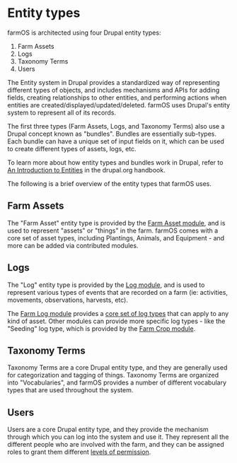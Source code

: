 # Entity types

farmOS is architected using four Drupal entity types:

1. Farm Assets
2. Logs
3. Taxonomy Terms
4. Users

The Entity system in Drupal provides a standardized way of representing
different types of objects, and includes mechanisms and APIs for adding fields,
creating relationships to other entities, and performing actions when entities
are created/displayed/updated/deleted. farmOS uses Drupal's entity system to
represent all of its records.

The first three types (Farm Assets, Logs, and Taxonomy Terms) also use a Drupal
concept known as "bundles". Bundles are essentially sub-types. Each bundle can
have a unique set of input fields on it, which can be used to create different
types of assets, logs, etc.

To learn more about how entity types and bundles work in Drupal, refer to
[An Introduction to Entities] in the drupal.org handbook.

The following is a brief overview of the entity types that farmOS uses.

## Farm Assets

The "Farm Asset" entity type is provided by the [Farm Asset module], and is used
to represent "assets" or "things" in the farm. farmOS comes with a core set of
asset types, including Plantings, Animals, and Equipment - and more can be added
via contributed modules.

## Logs

The "Log" entity type is provided by the [Log module], and is used to represent
various types of events that are recorded on a farm (ie: activities, movements,
observations, harvests, etc).

The [Farm Log module] provides a [core set of log types] that can apply to any
kind of asset. Other modules can provide more specific log types - like the
"Seeding" log type, which is provided by the [Farm Crop module].

## Taxonomy Terms

Taxonomy Terms are a core Drupal entity type, and they are generally used for
categorization and tagging of things. Taxonomy Terms are organized into
"Vocabularies", and farmOS provides a number of different vocabulary types that
are used throughout the system.

## Users

Users are a core Drupal entity type, and they provide the mechanism through
which you can log into the system and use it. They represent all the different
people who are involved with the farm, and they can be assigned roles to grant
them different [levels of permission].

[An Introduction to Entities]: http://www.drupal.org/node/1261744
[Farm Asset module]: https://drupal.org/project/farm_asset
[Log module]: https://drupal.org/project/log
[Farm Log module]: https://drupal.org/project/farm_log
[core set of log types]: /guide/logs
[Farm Crop module]: https://drupal.org/project/farm_crop
[levels of permission]: /guide/roles


